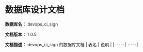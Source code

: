 # 数据库设计文档

**数据库名：** devops_ci_sign

**文档版本：** 1.0.5

**文档描述：** devops_ci_sign 的数据库文档
| 表名                  | 说明       |
| :---: | :---: |
